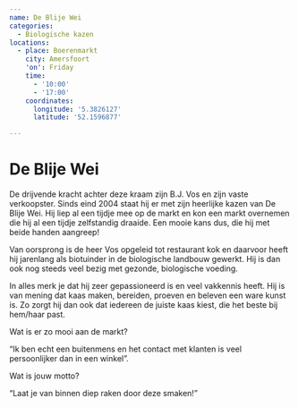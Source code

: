 ```yaml
---
name: De Blije Wei
categories:
  - Biologische kazen
locations:
  - place: Boerenmarkt
    city: Amersfoort
    'on': Friday
    time:
      - '10:00'
      - '17:00'
    coordinates:
      longitude: '5.3826127'
      latitude: '52.1596877'

---
```


# De Blije Wei

De drijvende kracht achter deze kraam zijn B.J. Vos en zijn vaste verkoopster. Sinds eind 2004 staat hij er met zijn heerlijke kazen van De Blije Wei. Hij liep al een tijdje mee op de markt en kon een markt overnemen die hij al een tijdje zelfstandig draaide. Een mooie kans dus, die hij met beide handen aangreep!

Van oorsprong is de heer Vos opgeleid tot restaurant kok en daarvoor heeft hij jarenlang als biotuinder in de biologische landbouw gewerkt. Hij is dan ook nog steeds veel bezig met gezonde, biologische voeding.

In alles merk je dat hij zeer gepassioneerd is en veel vakkennis heeft. Hij is van mening dat kaas maken, bereiden, proeven en beleven een ware kunst is. Zo zorgt hij dan ook dat iedereen de juiste kaas kiest, die het beste bij hem/haar past.

Wat is er zo mooi aan de markt?

“Ik ben echt een buitenmens en het contact met klanten is veel persoonlijker dan in een winkel”.

Wat is jouw motto?

“Laat je van binnen diep raken door deze smaken!”